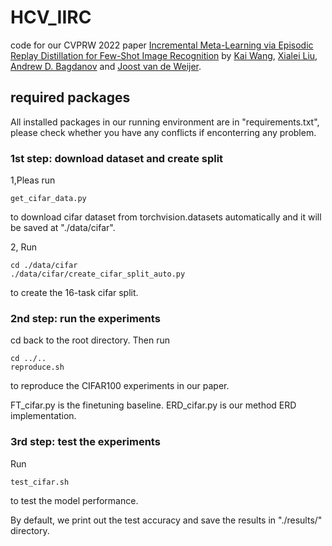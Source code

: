# HCV_IIRC
 code for our CVPRW 2022 paper [Incremental Meta-Learning via Episodic Replay Distillation for Few-Shot Image Recognition](https://openaccess.thecvf.com/content/CVPR2022W/CLVision/html/Wang_Incremental_Meta-Learning_via_Episodic_Replay_Distillation_for_Few-Shot_Image_Recognition_CVPRW_2022_paper.html) by [Kai Wang](https://wangkai930418.github.io/), [Xialei Liu](https://xialeiliu.github.io/), [Andrew D. Bagdanov](https://scholar.google.com/citations?user=_Fk4YUcAAAAJ&hl=en) and [Joost van de Weijer](http://www.cvc.uab.es/LAMP/joost/).

## required packages

All installed packages in our running environment are in "requirements.txt", please check whether you have any conflicts if enconterring any problem.

### 1st step: download dataset and create split

1,Pleas run 

```
get_cifar_data.py
```

to download cifar dataset 
from torchvision.datasets automatically and it will be 
saved at "./data/cifar".

2, Run
```
cd ./data/cifar
./data/cifar/create_cifar_split_auto.py
```
to create the 16-task cifar split.

### 2nd step: run the experiments 

cd back to the root directory. Then run

```
cd ../..
reproduce.sh
```
to reproduce the CIFAR100 experiments in our paper. 

FT_cifar.py is the finetuning baseline.
ERD_cifar.py is our method ERD implementation.


### 3rd step: test the experiments

Run 
```
test_cifar.sh
```
to test the model performance.

By default, we print out the test accuracy and save the results in "./results/" directory. 